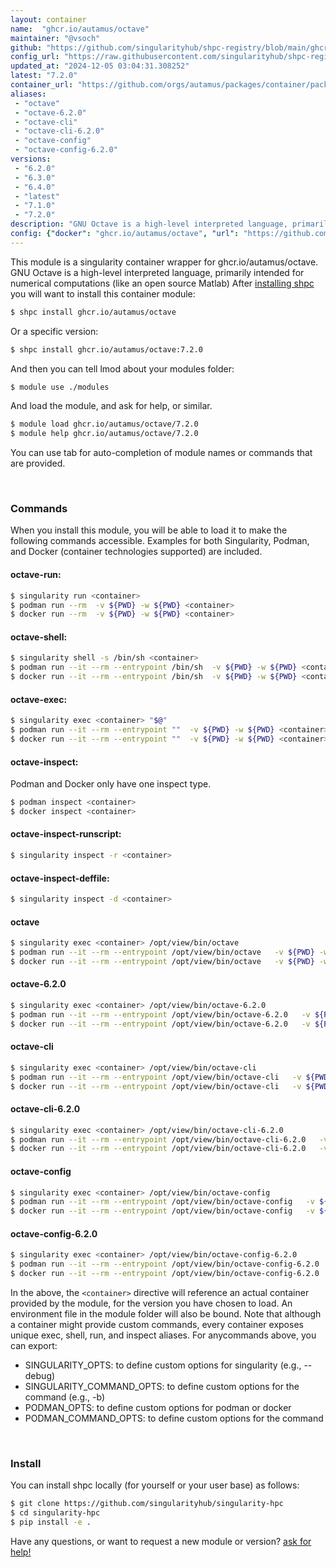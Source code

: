 ```yaml
---
layout: container
name:  "ghcr.io/autamus/octave"
maintainer: "@vsoch"
github: "https://github.com/singularityhub/shpc-registry/blob/main/ghcr.io/autamus/octave/container.yaml"
config_url: "https://raw.githubusercontent.com/singularityhub/shpc-registry/main/ghcr.io/autamus/octave/container.yaml"
updated_at: "2024-12-05 03:04:31.308252"
latest: "7.2.0"
container_url: "https://github.com/orgs/autamus/packages/container/package/octave"
aliases:
 - "octave"
 - "octave-6.2.0"
 - "octave-cli"
 - "octave-cli-6.2.0"
 - "octave-config"
 - "octave-config-6.2.0"
versions:
 - "6.2.0"
 - "6.3.0"
 - "6.4.0"
 - "latest"
 - "7.1.0"
 - "7.2.0"
description: "GNU Octave is a high-level interpreted language, primarily intended for numerical computations (like an open source Matlab)"
config: {"docker": "ghcr.io/autamus/octave", "url": "https://github.com/orgs/autamus/packages/container/package/octave", "maintainer": "@vsoch", "description": "GNU Octave is a high-level interpreted language, primarily intended for numerical computations (like an open source Matlab)", "latest": {"7.2.0": "sha256:0e45d3a8c10f6c37c6efc32b499c0e61b8b84991b5ff639d69539b72dc6754b0"}, "tags": {"6.2.0": "sha256:26a7d5c22a201b4acaa3e4c4d7d9c1aac0009fae4ea71cd73282762b46f39184", "6.3.0": "sha256:e345d6806ab132db208e84885b5c1fdc5cbc2ba20c41e3b6e9daf839c86090b6", "6.4.0": "sha256:b89c9561a24aa412e90560cb32f4affa68b78a626ba1636f9fa289add05846ba", "latest": "sha256:0e45d3a8c10f6c37c6efc32b499c0e61b8b84991b5ff639d69539b72dc6754b0", "7.1.0": "sha256:494b6372ff475986d67792f953aebe3b6bfef5910f249706ad0a06b042a3c4c4", "7.2.0": "sha256:0e45d3a8c10f6c37c6efc32b499c0e61b8b84991b5ff639d69539b72dc6754b0"}, "aliases": {"octave": "/opt/view/bin/octave", "octave-6.2.0": "/opt/view/bin/octave-6.2.0", "octave-cli": "/opt/view/bin/octave-cli", "octave-cli-6.2.0": "/opt/view/bin/octave-cli-6.2.0", "octave-config": "/opt/view/bin/octave-config", "octave-config-6.2.0": "/opt/view/bin/octave-config-6.2.0"}}
---
```


This module is a singularity container wrapper for ghcr.io/autamus/octave.
GNU Octave is a high-level interpreted language, primarily intended for numerical computations (like an open source Matlab)
After [installing shpc](#install) you will want to install this container module:


```bash
$ shpc install ghcr.io/autamus/octave
```

Or a specific version:

```bash
$ shpc install ghcr.io/autamus/octave:7.2.0
```

And then you can tell lmod about your modules folder:

```bash
$ module use ./modules
```

And load the module, and ask for help, or similar.

```bash
$ module load ghcr.io/autamus/octave/7.2.0
$ module help ghcr.io/autamus/octave/7.2.0
```

You can use tab for auto-completion of module names or commands that are provided.

<br>

### Commands

When you install this module, you will be able to load it to make the following commands accessible.
Examples for both Singularity, Podman, and Docker (container technologies supported) are included.

#### octave-run:

```bash
$ singularity run <container>
$ podman run --rm  -v ${PWD} -w ${PWD} <container>
$ docker run --rm  -v ${PWD} -w ${PWD} <container>
```

#### octave-shell:

```bash
$ singularity shell -s /bin/sh <container>
$ podman run --it --rm --entrypoint /bin/sh  -v ${PWD} -w ${PWD} <container>
$ docker run --it --rm --entrypoint /bin/sh  -v ${PWD} -w ${PWD} <container>
```

#### octave-exec:

```bash
$ singularity exec <container> "$@"
$ podman run --it --rm --entrypoint ""  -v ${PWD} -w ${PWD} <container> "$@"
$ docker run --it --rm --entrypoint ""  -v ${PWD} -w ${PWD} <container> "$@"
```

#### octave-inspect:

Podman and Docker only have one inspect type.

```bash
$ podman inspect <container>
$ docker inspect <container>
```

#### octave-inspect-runscript:

```bash
$ singularity inspect -r <container>
```

#### octave-inspect-deffile:

```bash
$ singularity inspect -d <container>
```


#### octave

```bash
$ singularity exec <container> /opt/view/bin/octave
$ podman run --it --rm --entrypoint /opt/view/bin/octave   -v ${PWD} -w ${PWD} <container> -c " $@"
$ docker run --it --rm --entrypoint /opt/view/bin/octave   -v ${PWD} -w ${PWD} <container> -c " $@"
```


#### octave-6.2.0

```bash
$ singularity exec <container> /opt/view/bin/octave-6.2.0
$ podman run --it --rm --entrypoint /opt/view/bin/octave-6.2.0   -v ${PWD} -w ${PWD} <container> -c " $@"
$ docker run --it --rm --entrypoint /opt/view/bin/octave-6.2.0   -v ${PWD} -w ${PWD} <container> -c " $@"
```


#### octave-cli

```bash
$ singularity exec <container> /opt/view/bin/octave-cli
$ podman run --it --rm --entrypoint /opt/view/bin/octave-cli   -v ${PWD} -w ${PWD} <container> -c " $@"
$ docker run --it --rm --entrypoint /opt/view/bin/octave-cli   -v ${PWD} -w ${PWD} <container> -c " $@"
```


#### octave-cli-6.2.0

```bash
$ singularity exec <container> /opt/view/bin/octave-cli-6.2.0
$ podman run --it --rm --entrypoint /opt/view/bin/octave-cli-6.2.0   -v ${PWD} -w ${PWD} <container> -c " $@"
$ docker run --it --rm --entrypoint /opt/view/bin/octave-cli-6.2.0   -v ${PWD} -w ${PWD} <container> -c " $@"
```


#### octave-config

```bash
$ singularity exec <container> /opt/view/bin/octave-config
$ podman run --it --rm --entrypoint /opt/view/bin/octave-config   -v ${PWD} -w ${PWD} <container> -c " $@"
$ docker run --it --rm --entrypoint /opt/view/bin/octave-config   -v ${PWD} -w ${PWD} <container> -c " $@"
```


#### octave-config-6.2.0

```bash
$ singularity exec <container> /opt/view/bin/octave-config-6.2.0
$ podman run --it --rm --entrypoint /opt/view/bin/octave-config-6.2.0   -v ${PWD} -w ${PWD} <container> -c " $@"
$ docker run --it --rm --entrypoint /opt/view/bin/octave-config-6.2.0   -v ${PWD} -w ${PWD} <container> -c " $@"
```



In the above, the `<container>` directive will reference an actual container provided
by the module, for the version you have chosen to load. An environment file in the
module folder will also be bound. Note that although a container
might provide custom commands, every container exposes unique exec, shell, run, and
inspect aliases. For anycommands above, you can export:

 - SINGULARITY_OPTS: to define custom options for singularity (e.g., --debug)
 - SINGULARITY_COMMAND_OPTS: to define custom options for the command (e.g., -b)
 - PODMAN_OPTS: to define custom options for podman or docker
 - PODMAN_COMMAND_OPTS: to define custom options for the command

<br>

### Install

You can install shpc locally (for yourself or your user base) as follows:

```bash
$ git clone https://github.com/singularityhub/singularity-hpc
$ cd singularity-hpc
$ pip install -e .
```

Have any questions, or want to request a new module or version? [ask for help!](https://github.com/singularityhub/singularity-hpc/issues)